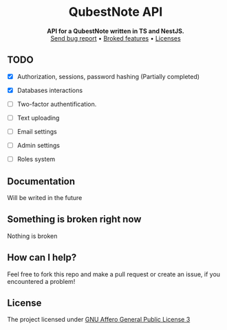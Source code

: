 <div align="center">
<h1>QubestNote API</h1>
</div>

<div align="center">
    <b>API for a QubestNote written in TS and NestJS.</b><br>
    <a href="https://github.com/DebilosTeam/QubestNote-Backend/issues">Send bug report</a>
    •
    <a href="https://github.com/DebilosTeam/QubestNote-Backend#something-is-broken-right-now">Broked features</a>
    •
    <a href="https://github.com/DebilosTeam/QubestNote-Backend#licenses">Licenses</a>
</div>


## TODO
- [X] Authorization, sessions, password hashing (Partially completed)
- [X] Databases interactions
- [ ] Two-factor authentification.
- [ ] Text uploading
- [ ] Email settings
- [ ] Admin settings
- [ ] Roles system


## Documentation
Will be writed in the future

## Something is broken right now
Nothing is broken


## How can I help?
Feel free to fork this repo and make a pull request or create an issue, if you encountered a problem!


## License
The project licensed under [GNU Affero General Public License 3](https://github.com/DebilosTeam/QubestNote-API/blob/main/LICENSE)
